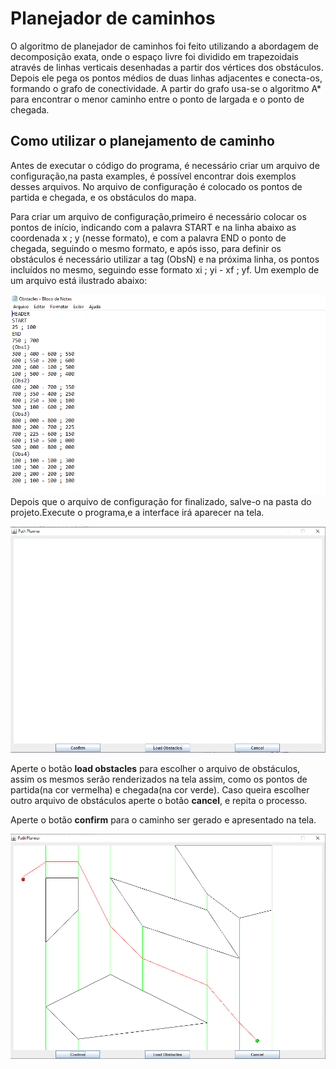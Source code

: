 # Planejador de caminhos 

O algoritmo de planejador de caminhos foi feito utilizando a abordagem de decomposição exata, onde o espaço livre foi dividido em trapezoidais através de linhas 
verticais desenhadas a partir dos vértices dos obstáculos. Depois ele pega os pontos médios de duas linhas adjacentes e conecta-os, formando  o grafo de conectividade. 
A partir do grafo usa-se o algoritmo A* para encontrar o menor caminho entre o ponto de largada e o ponto de chegada. 

## Como utilizar o planejamento de caminho 
Antes de executar o código do programa, é necessário criar um arquivo de configuração,na pasta examples, é possível encontrar dois exemplos desses arquivos. 
No arquivo de configuração é colocado os pontos de partida e chegada, e os obstáculos do mapa. 

Para criar um arquivo de configuração,primeiro é necessário colocar os pontos de início, indicando com a palavra START e na linha abaixo as coordenada x ; y 
(nesse formato), e com a palavra END o ponto de chegada, seguindo o mesmo formato, e após isso, para definir os obstáculos é necessário utilizar a tag (ObsN) 
e na próxima linha, os pontos incluídos no mesmo, seguindo esse formato xi ; yi - xf ; yf. Um exemplo de um arquivo está ilustrado abaixo: 

![Arquivo de obstáculos](./images/arquivo.png) 
Depois que o arquivo de configuração for finalizado, salve-o na pasta do projeto.Execute o programa,e a interface irá aparecer na tela.

![Tela inicial](./images/tela_inicial.png) 

Aperte o botão **load obstacles** para escolher o arquivo de obstáculos, assim os mesmos serão renderizados na tela assim, como os pontos de partida(na cor vermelha) 
e chegada(na cor verde). Caso queira escolher outro arquivo de obstáculos aperte o botão **cancel**, e repita o processo. 

Aperte o botão **confirm** para o caminho ser gerado e apresentado na tela.

![Menor caminho](./images/menorCaminho.png) 
